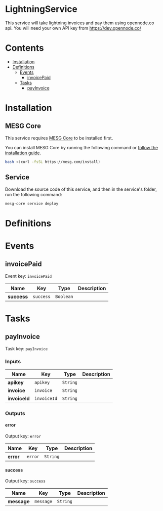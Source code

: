 # LightningService

 This service will take lightning invoices and pay them using opennode.co api.
 You will need your own API key from https://dev.opennode.co/ 

# Contents

- [Installation](#Installation)
- [Definitions](#Definitions)
  - [Events](#Events)
    - [invoicePaid](#invoicepaid)
  - [Tasks](#Tasks)
    - [payInvoice](#payinvoice)

# Installation

## MESG Core

This service requires [MESG Core](https://github.com/mesg-foundation/core) to be installed first.

You can install MESG Core by running the following command or [follow the installation guide](https://docs.mesg.com/guide/start-here/installation.html).

```bash
bash <(curl -fsSL https://mesg.com/install)
```

## Service

Download the source code of this service, and then in the service's folder, run the following command:
```bash
mesg-core service deploy
```

# Definitions

# Events

## invoicePaid

Event key: `invoicePaid`



| **Name** | **Key** | **Type** | **Description** |
| --- | --- | --- | --- |
| **success** | `success` | `Boolean` |  |

# Tasks

## payInvoice

Task key: `payInvoice`



### Inputs

| **Name** | **Key** | **Type** | **Description** |
| --- | --- | --- | --- |
| **apikey** | `apikey` | `String` |  |
| **invoice** | `invoice` | `String` |  |
| **invoiceId** | `invoiceId` | `String` |  |

### Outputs

#### error

Output key: `error`



| **Name** | **Key** | **Type** | **Description** |
| --- | --- | --- | --- |
| **error** | `error` | `String` |  |

#### success

Output key: `success`



| **Name** | **Key** | **Type** | **Description** |
| --- | --- | --- | --- |
| **message** | `message` | `String` |  |


